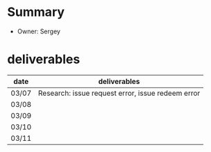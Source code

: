 # Summary
* Owner: Sergey

# deliverables
| date  | deliverables |
|--- | ---|
| 03/07  | Research: issue request error, issue redeem error |
| 03/08  |  |
| 03/09  |  |
| 03/10  |  |
| 03/11  |  |

